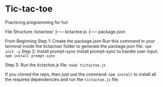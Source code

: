 # Tic-tac-toe
Practicing programming for fun

File Structure:
tictactoe/
├── tictactoe.js
├── package.json

From Beginning
Step 1: Create the package.json
Run this command in your terminal inside the tictactoe/ folder to generate the package.json file:
```npm init -y```
Step 2: Install prompt-sync
Install prompt-sync to handle user input:
```npm install prompt-sync```

Step 3: Run the tictactoe.js file:
```node tictactoe.js```

If you cloned the repo, then just use the command: ```npm install``` to install all the required dependencies and run the ```tictactoe.js``` file.
